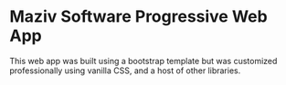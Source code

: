 
# Maziv Software Progressive Web App

This web app was built using a bootstrap template but was customized professionally using vanilla CSS, and a host of other libraries.
